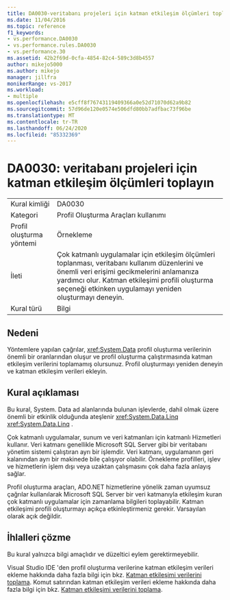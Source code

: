 ```yaml
---
title: DA0030-veritabanı projeleri için katman etkileşim ölçümleri toplayın | Microsoft Docs
ms.date: 11/04/2016
ms.topic: reference
f1_keywords:
- vs.performance.DA0030
- vs.performance.rules.DA0030
- vs.performance.30
ms.assetid: 42b2f69d-0cfa-4854-82c4-589c3d8b4557
author: mikejo5000
ms.author: mikejo
manager: jillfra
monikerRange: vs-2017
ms.workload:
- multiple
ms.openlocfilehash: e5cff8f76743119409366a0e52d71070d62a9b82
ms.sourcegitcommit: 57d96de120e0574e506dfd80bb7adfbac73f96be
ms.translationtype: MT
ms.contentlocale: tr-TR
ms.lasthandoff: 06/24/2020
ms.locfileid: "85332369"
---
```

# <a name="da0030-gather-tier-interaction-measurements-for-database-projects"></a>DA0030: veritabanı projeleri için katman etkileşim ölçümleri toplayın

|||
|-|-|
|Kural kimliği|DA0030|
|Kategori|Profil Oluşturma Araçları kullanımı|
|Profil oluşturma yöntemi|Örnekleme|
|İleti|Çok katmanlı uygulamalar için etkileşim ölçümleri toplanması, veritabanı kullanım düzenlerini ve önemli veri erişimi gecikmelerini anlamanıza yardımcı olur. Katman etkileşimi profili oluşturma seçeneği etkinken uygulamayı yeniden oluşturmayı deneyin.|
|Kural türü|Bilgi|

## <a name="cause"></a>Nedeni
 Yöntemlere yapılan çağrılar, <xref:System.Data> profil oluşturma verilerinin önemli bir oranlarından oluşur ve profil oluşturma çalıştırmasında katman etkileşim verilerini toplamamış olursunuz. Profil oluşturmayı yeniden deneyin ve katman etkileşim verileri ekleyin.

## <a name="rule-description"></a>Kural açıklaması
 Bu kural, System. Data ad alanlarında bulunan işlevlerde, dahil olmak üzere önemli bir etkinlik olduğunda ateşlenir <xref:System.Data.Linq> <xref:System.Data.Linq> .

 Çok katmanlı uygulamalar, sunum ve veri katmanları için katmanlı Hizmetleri kullanır. Veri katmanı genellikle Microsoft SQL Server gibi bir veritabanı yönetim sistemi çalıştıran ayrı bir işlemdir. Veri katmanı, uygulamanın geri kalanından ayrı bir makinede bile çalışıyor olabilir. Örnekleme profilleri, işlev ve hizmetlerin işlem dışı veya uzaktan çalışmasını çok daha fazla anlayış sağlar.

 Profil oluşturma araçları, ADO.NET hizmetlerine yönelik zaman uyumsuz çağrılar kullanılarak Microsoft SQL Server bir veri katmanıyla etkileşim kuran çok katmanlı uygulamalar için zamanlama bilgileri toplayabilir. Katman etkileşimi profili oluşturmayı açıkça etkinleştirmeniz gerekir. Varsayılan olarak açık değildir.

## <a name="how-to-fix-violations"></a>İhlalleri çözme
 Bu kural yalnızca bilgi amaçlıdır ve düzeltici eylem gerektirmeyebilir.

 Visual Studio IDE 'den profil oluşturma verilerine katman etkileşim verileri ekleme hakkında daha fazla bilgi için bkz. [Katman etkileşimi verilerini toplama](../profiling/collecting-tier-interaction-data.md). Komut satırından katman etkileşim verileri ekleme hakkında daha fazla bilgi için bkz. [Katman etkileşimi verilerini toplama](../profiling/adding-tier-interaction-data-from-the-command-line.md).
